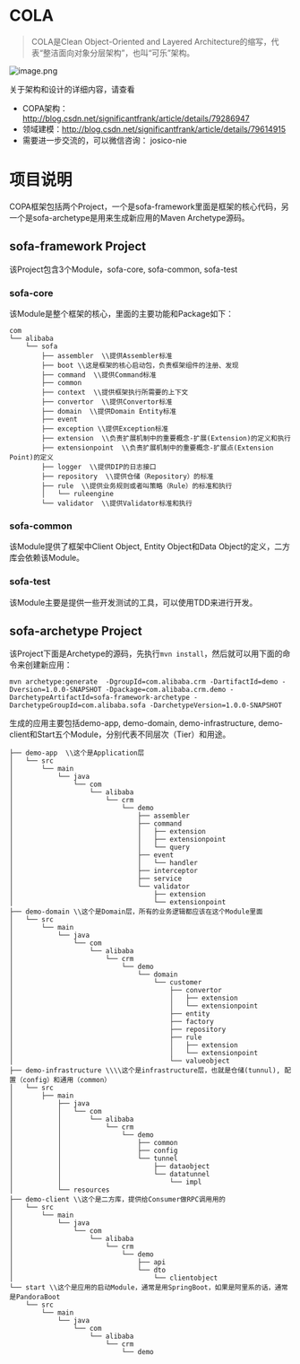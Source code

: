 # COLA
> COLA是Clean Object-Oriented and Layered Architecture的缩写，代表“整洁面向对象分层架构”，也叫“可乐”架构。

![image.png](http://ata2-img.cn-hangzhou.img-pub.aliyun-inc.com/9e7048ef11db23b0579a439676dec4c9.png)

关于架构和设计的详细内容，请查看
- COPA架构：http://blog.csdn.net/significantfrank/article/details/79286947
- 领域建模：http://blog.csdn.net/significantfrank/article/details/79614915
- 需要进一步交流的，可以微信咨询： josico-nie

# 项目说明
COPA框架包括两个Project，一个是sofa-framework里面是框架的核心代码，另一个是sofa-archetype是用来生成新应用的Maven Archetype源码。
## sofa-framework Project
该Project包含3个Module，sofa-core, sofa-common, sofa-test
### sofa-core
该Module是整个框架的核心，里面的主要功能和Package如下：
```
com
└── alibaba
    └── sofa
        ├── assembler  \\提供Assembler标准
        ├── boot \\这是框架的核心启动包，负责框架组件的注册、发现
        ├── command  \\提供Command标准
        ├── common
        ├── context  \\提供框架执行所需要的上下文
        ├── convertor  \\提供Convertor标准
        ├── domain  \\提供Domain Entity标准
        ├── event
        ├── exception \\提供Exception标准
        ├── extension  \\负责扩展机制中的重要概念-扩展(Extension)的定义和执行
        ├── extensionpoint  \\负责扩展机制中的重要概念-扩展点(Extension Point)的定义
        ├── logger  \\提供DIP的日志接口
        ├── repository  \\提供仓储（Repository）的标准
        ├── rule  \\提供业务规则或者叫策略（Rule）的标准和执行
        │   └── ruleengine
        └── validator  \\提供Validator标准和执行
```
### sofa-common
该Module提供了框架中Client Object, Entity Object和Data Object的定义，二方库会依赖该Module。
### sofa-test  
该Module主要是提供一些开发测试的工具，可以使用TDD来进行开发。

## sofa-archetype Project
该Project下面是Archetype的源码，先执行`mvn install`，然后就可以用下面的命令来创建新应用：
```
mvn archetype:generate  -DgroupId=com.alibaba.crm -DartifactId=demo -Dversion=1.0.0-SNAPSHOT -Dpackage=com.alibaba.crm.demo -DarchetypeArtifactId=sofa-framework-archetype -DarchetypeGroupId=com.alibaba.sofa -DarchetypeVersion=1.0.0-SNAPSHOT
```
生成的应用主要包括demo-app, demo-domain, demo-infrastructure, demo-client和Start五个Module，分别代表不同层次（Tier）和用途。
```
├── demo-app  \\这个是Application层
│   └── src
│       └── main
│           └── java
│               └── com
│                   └── alibaba
│                       └── crm
│                           └── demo
│                               ├── assembler
│                               ├── command
│                               │   ├── extension
│                               │   ├── extensionpoint
│                               │   └── query
│                               ├── event
│                               │   └── handler
│                               ├── interceptor
│                               ├── service
│                               └── validator
│                                   ├── extension
│                                   └── extensionpoint
├── demo-domain \\这个是Domain层，所有的业务逻辑都应该在这个Module里面
│   └── src
│       └── main
│           └── java
│               └── com
│                   └── alibaba
│                       └── crm
│                           └── demo
│                               └── domain
│                                   └── customer
│                                       ├── convertor
│                                       │   ├── extension
│                                       │   └── extensionpoint
│                                       ├── entity
│                                       ├── factory
│                                       ├── repository
│                                       ├── rule
│                                       │   ├── extension
│                                       │   └── extensionpoint
│                                       └── valueobject
├── demo-infrastructure \\\\这个是infrastructure层，也就是仓储(tunnul), 配置（config）和通用（common）
│   └── src
│       ├── main
│           ├── java
│           │   └── com
│           │       └── alibaba
│           │           └── crm
│           │               └── demo
│           │                   ├── common
│           │                   ├── config
│           │                   └── tunnel
│           │                       ├── dataobject
│           │                       └── datatunnel
│           │                           └── impl
│           └── resources
├── demo-client \\这个是二方库，提供给Consumer做RPC调用用的
│   └── src
│       └── main
│           └── java
│               └── com
│                   └── alibaba
│                       └── crm
│                           └── demo
│                               ├── api
│                               └── dto
│                                   └── clientobject
└── start \\这个是应用的启动Module，通常是用SpringBoot，如果是阿里系的话，通常是PandoraBoot
    └── src
        └── main
            └── java
                └── com
                    └── alibaba
                        └── crm
                            └── demo
```
